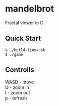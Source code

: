 # mandelbrot
Fractal viewer in C.
## Quick Start

```console
$ ./build-linux.sh
$ ./game
```

## Controlls
WASD - move\
U    - zoom in\
I    - zoom out\
p    - refresh
